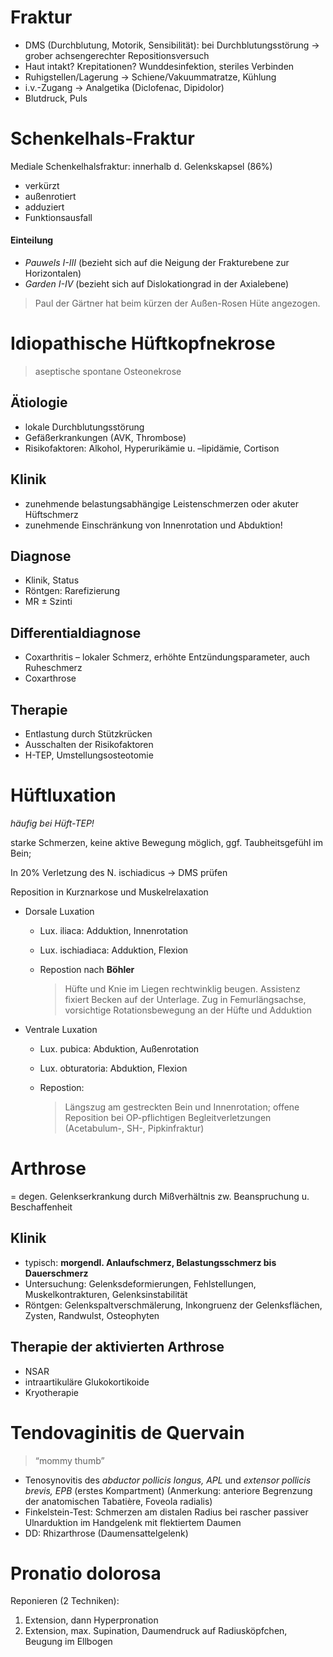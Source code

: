 # Fraktur

- DMS (Durchblutung, Motorik, Sensibilität): bei Durchblutungsstörung → grober achsengerechterRepositionsversuch- Haut intakt? Krepitationen? Wunddesinfektion, steriles Verbinden- Ruhigstellen/Lagerung → Schiene/Vakuummatratze, Kühlung- i.v.-Zugang → Analgetika (Diclofenac, Dipidolor)- Blutdruck, Puls


# Schenkelhals-Fraktur

Mediale Schenkelhalsfraktur: innerhalb d. Gelenkskapsel (86%)

- verkürzt
- außenrotiert
- adduziert
- Funktionsausfall

#### Einteilung
- *Pauwels I-III* (bezieht sich auf die Neigung der Frakturebene zur Horizontalen)
- *Garden I-IV* (bezieht sich auf Dislokationgrad in der Axialebene)

> Paul der Gärtner hat beim kürzen der Außen-Rosen Hüte angezogen.

# Idiopathische Hüftkopfnekrose

> aseptische spontane Osteonekrose

## Ätiologie- lokale Durchblutungsstörung- Gefäßerkrankungen (AVK, Thrombose)- Risikofaktoren: Alkohol, Hyperurikämie u. –lipidämie, Cortison## Klinik- zunehmende belastungsabhängige Leistenschmerzen oder akuter Hüftschmerz- zunehmende Einschränkung von Innenrotation und Abduktion!## Diagnose- Klinik, Status- Röntgen: Rarefizierung- MR ± Szinti## Differentialdiagnose- Coxarthritis – lokaler Schmerz, erhöhte Entzündungsparameter, auch Ruheschmerz- Coxarthrose## Therapie- Entlastung durch Stützkrücken- Ausschalten der Risikofaktoren- H-TEP, Umstellungsosteotomie
# Hüftluxation

*häufig bei Hüft-TEP!*

starke Schmerzen, keine aktive Bewegung möglich, ggf. Taubheitsgefühl im Bein;
In 20% Verletzung des N. ischiadicus → DMS prüfenReposition in Kurznarkose und Muskelrelaxation- Dorsale Luxation
	- Lux. iliaca: Adduktion, Innenrotation	- Lux. ischiadiaca: Adduktion, Flexion
	- Repostion nach **Böhler**
	
		> Hüfte und Knie im Liegen rechtwinklig beugen.
		Assistenz fixiert Becken auf der Unterlage. Zug in Femurlängsachse,
		vorsichtige Rotationsbewegung an der Hüfte und Adduktion
		- Ventrale Luxation
	- Lux. pubica: Abduktion, Außenrotation	- Lux. obturatoria: Abduktion, Flexion	- Repostion:
		> Längszug am gestreckten Bein und Innenrotation; offene Reposition bei OP-pflichtigen Begleitverletzungen (Acetabulum-, SH-, Pipkinfraktur)
<!--*[DMS]: Durchblutung, Mobilität, Sensibilität-->
# Arthrose
= degen. Gelenkserkrankung durch Mißverhältnis zw. Beanspruchung u. Beschaffenheit
## Klinik
- typisch: **morgendl. Anlaufschmerz, Belastungsschmerz bis Dauerschmerz**- Untersuchung: Gelenksdeformierungen, Fehlstellungen, Muskelkontrakturen, Gelenksinstabilität- Röntgen: Gelenkspaltverschmälerung, Inkongruenz der Gelenksflächen, Zysten, Randwulst, Osteophyten## Therapie der aktivierten Arthrose- NSAR- intraartikuläre Glukokortikoide- Kryotherapie
# Tendovaginitis de Quervain> “mommy thumb”
* Tenosynovitis des *abductor pollicis longus, APL* und *extensor pollicis brevis, EPB* (erstes Kompartment) (Anmerkung: anteriore Begrenzung der anatomischen Tabatière, Foveola radialis)
* Finkelstein-Test: Schmerzen am distalen Radius bei rascher passiver Ulnarduktion im Handgelenk mit flektiertem Daumen
* DD: Rhizarthrose (Daumensattelgelenk)

# Pronatio dolorosa
Reponieren (2 Techniken):

1. Extension, dann Hyperpronation
2. Extension, max. Supination, Daumendruck auf Radiusköpfchen, Beugung im Ellbogen